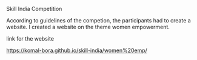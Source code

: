 Skill India Competition

According to guidelines of the competion, the participants had to create a website.
I created a website on the theme women empowerment. 

link for the website

https://komal-bora.github.io/skill-india/women%20emp/
